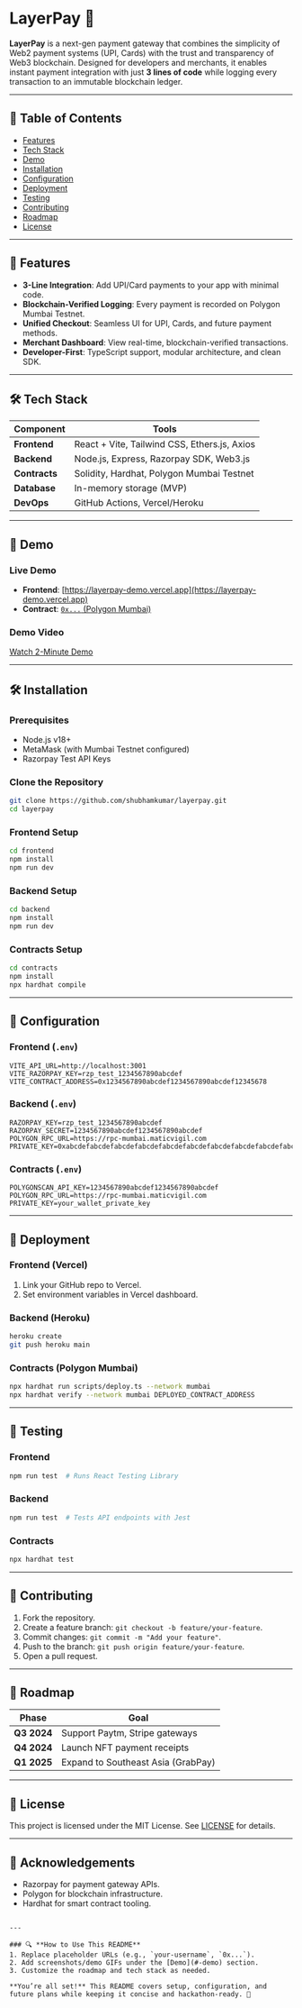 
# LayerPay 🚀

**LayerPay** is a next-gen payment gateway that combines the simplicity of Web2 payment systems (UPI, Cards) with the trust and transparency of Web3 blockchain. Designed for developers and merchants, it enables instant payment integration with just **3 lines of code** while logging every transaction to an immutable blockchain ledger.

---

## 📌 Table of Contents
- [Features](#-features)
- [Tech Stack](#-tech-stack)
- [Demo](#-demo)
- [Installation](#-installation)
- [Configuration](#-configuration)
- [Deployment](#-deployment)
- [Testing](#-testing)
- [Contributing](#-contributing)
- [Roadmap](#-roadmap)
- [License](#-license)

---

## 🚀 Features

- **3-Line Integration**: Add UPI/Card payments to your app with minimal code.  
- **Blockchain-Verified Logging**: Every payment is recorded on Polygon Mumbai Testnet.  
- **Unified Checkout**: Seamless UI for UPI, Cards, and future payment methods.  
- **Merchant Dashboard**: View real-time, blockchain-verified transactions.  
- **Developer-First**: TypeScript support, modular architecture, and clean SDK.  

---

## 🛠 Tech Stack

| Component       | Tools                                                                 |
|-----------------|-----------------------------------------------------------------------|
| **Frontend**    | React + Vite, Tailwind CSS, Ethers.js, Axios                          |
| **Backend**     | Node.js, Express, Razorpay SDK, Web3.js                               |
| **Contracts**   | Solidity, Hardhat, Polygon Mumbai Testnet                            |
| **Database**    | In-memory storage (MVP)                                               |
| **DevOps**      | GitHub Actions, Vercel/Heroku                                         |

---

## 🎥 Demo

### Live Demo
- **Frontend**: [https://layerpay-demo.vercel.app](https://layerpay-demo.vercel.app)  
- **Contract**: [`0x...` (Polygon Mumbai)](https://mumbai.polygonscan.com/address/0x...)  

### Demo Video
[Watch 2-Minute Demo](https://youtu.be/...)  

---

## 🛠 Installation

### Prerequisites
- Node.js v18+
- MetaMask (with Mumbai Testnet configured)
- Razorpay Test API Keys

### Clone the Repository
```bash
git clone https://github.com/shubhamkumar/layerpay.git
cd layerpay
```

### Frontend Setup
```bash
cd frontend
npm install
npm run dev
```

### Backend Setup
```bash
cd backend
npm install
npm run dev
```

### Contracts Setup
```bash
cd contracts
npm install
npx hardhat compile
```

---

## 🔧 Configuration

### Frontend (`.env`)
```env
VITE_API_URL=http://localhost:3001
VITE_RAZORPAY_KEY=rzp_test_1234567890abcdef
VITE_CONTRACT_ADDRESS=0x1234567890abcdef1234567890abcdef12345678
```

### Backend (`.env`)
```env
RAZORPAY_KEY=rzp_test_1234567890abcdef
RAZORPAY_SECRET=1234567890abcdef1234567890abcdef
POLYGON_RPC_URL=https://rpc-mumbai.maticvigil.com
PRIVATE_KEY=0xabcdefabcdefabcdefabcdefabcdefabcdefabcdefabcdefabcdefabcdefabcdef
```

### Contracts (`.env`)
```env
POLYGONSCAN_API_KEY=1234567890abcdef1234567890abcdef
POLYGON_RPC_URL=https://rpc-mumbai.maticvigil.com
PRIVATE_KEY=your_wallet_private_key
```

---

## 🚀 Deployment

### Frontend (Vercel)
1. Link your GitHub repo to Vercel.  
2. Set environment variables in Vercel dashboard.  

### Backend (Heroku)
```bash
heroku create
git push heroku main
```

### Contracts (Polygon Mumbai)
```bash
npx hardhat run scripts/deploy.ts --network mumbai
npx hardhat verify --network mumbai DEPLOYED_CONTRACT_ADDRESS
```

---

## 🧪 Testing

### Frontend
```bash
npm run test  # Runs React Testing Library
```

### Backend
```bash
npm run test  # Tests API endpoints with Jest
```

### Contracts
```bash
npx hardhat test
```

---

## 🤝 Contributing

1. Fork the repository.  
2. Create a feature branch: `git checkout -b feature/your-feature`.  
3. Commit changes: `git commit -m "Add your feature"`.  
4. Push to the branch: `git push origin feature/your-feature`.  
5. Open a pull request.  

---

## 📅 Roadmap

| Phase          | Goal                                      |
|----------------|-------------------------------------------|
| **Q3 2024**    | Support Paytm, Stripe gateways            |
| **Q4 2024**    | Launch NFT payment receipts               |
| **Q1 2025**    | Expand to Southeast Asia (GrabPay)        |

---

## 📜 License

This project is licensed under the MIT License. See [LICENSE](LICENSE) for details.

---

## 🙏 Acknowledgements

- Razorpay for payment gateway APIs.  
- Polygon for blockchain infrastructure.  
- Hardhat for smart contract tooling.  
```

---

### 🔍 **How to Use This README**
1. Replace placeholder URLs (e.g., `your-username`, `0x...`).  
2. Add screenshots/demo GIFs under the [Demo](#-demo) section.  
3. Customize the roadmap and tech stack as needed.  

**You’re all set!** This README covers setup, configuration, and future plans while keeping it concise and hackathon-ready. 🎉